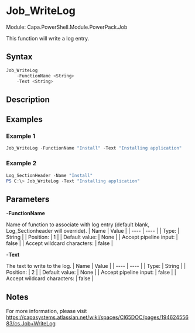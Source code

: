 # Job_WriteLog
Module: Capa.PowerShell.Module.PowerPack.Job

This function will write a log entry.

## Syntax

```powershell
Job_WriteLog
	-FunctionName <String>
	-Text <String>
```

## Description



## Examples

### Example 1
```powershell
Job_WriteLog -FunctionName "Install" -Text "Installing application"
```
    
### Example 2
```powershell
Log_SectionHeader -Name "Install"
PS C:\> Job_WriteLog -Text "Installing application"
```
    

## Parameters

-**FunctionName**

Name of function to associate with log entry (default blank, Log_Sectionheader will override).
| Name | Value |
| ---- | ---- |
| Type: | String |
| Position: | 1 | 
| Default value: | None | 
| Accept pipeline input: | false | 
| Accept wildcard characters: | false | 

-**Text**

The text to write to the log.
| Name | Value |
| ---- | ---- |
| Type: | String |
| Position: | 2 | 
| Default value: | None | 
| Accept pipeline input: | false | 
| Accept wildcard characters: | false | 


## Notes

For more information, please visit https://capasystems.atlassian.net/wiki/spaces/CI65DOC/pages/19462455683/cs.Job+WriteLog
